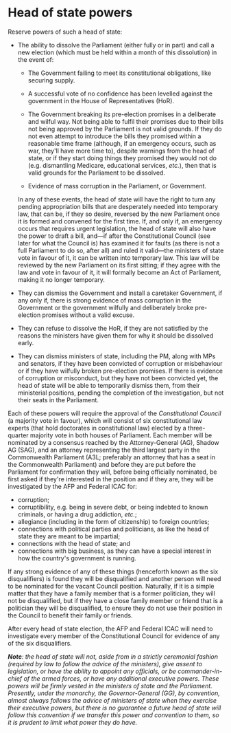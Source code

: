 Head of state powers
====================

Reserve powers of such a head of state:

* The ability to dissolve the Parliament (either fully or in part) and call a new election (which must be held within a month of this dissolution) in the event of:

    - The Government failing to meet its constitutional obligations, like securing supply.

    - A successful vote of no confidence has been levelled against the government in the House of Representatives (HoR).

    - The Government breaking its pre-election promises in a deliberate and wilful way. Not being able to fulfil their promises due to their bills not being approved by the Parliament is not valid grounds. If they do not even attempt to introduce the bills they promised within a reasonable time frame (although, if an emergency occurs, such as war, they'll have more time to), despite warnings from the head of state, or if they start doing things they promised they would not do (e.g. dismantling Medicare, educational services, _etc._), then that is valid grounds for the Parliament to be dissolved.

    - Evidence of mass corruption in the Parliament, or Government.

    In any of these events, the head of state will have the right to turn any pending appropriation bills that are desperately needed into temporary law, that can be, if they so desire, reversed by the new Parliament once it is formed and convened for the first time. If, and only if, an emergency occurs that requires urgent legislation, the head of state will also have the power to draft a bill, and&mdash;if after the Constitutional Council (see later for what the Council is) has examined it for faults (as there is not a full Parliament to do so, after all) and ruled it valid&mdash;the ministers of state vote in favour of it, it can be written into temporary law. This law will be reviewed by the new Parliament on its first sitting; if they agree with the law and vote in favour of it, it will formally become an Act of Parliament, making it no longer temporary. 

* They can dismiss the Government and install a caretaker Government, if any only if, there is strong evidence of mass corruption in the Government or the government wilfully and deliberately broke pre-election promises without a valid excuse.

* They can refuse to dissolve the HoR, if they are not satisfied by the reasons the ministers have given them for why it should be dissolved early.

* They can dismiss ministers of state, including the PM, along with MPs and senators, if they have been convicted of corruption or misbehaviour or if they have wilfully broken pre-election promises. If there is evidence of corruption or misconduct, but they have not been convicted yet, the head of state will be able to temporarily dismiss them, from their ministerial positions, pending the completion of the investigation, but not their seats in the Parliament. 

Each of these powers will require the approval of the *Constitutional Council* (a majority vote in favour), which will consist of six constitutional law experts (that hold doctorates in constitutional law) elected by a three-quarter majority vote in both houses of Parliament. Each member will be nominated by a consensus reached by the Attorney-General (AG), Shadow AG (SAG), and an attorney representing the third largest party in the Commonwealth Parliament (A3L; preferably an attorney that has a seat in the Commonwealth Parliament) and before they are put before the Parliament for confirmation they will, before being officially nominated, be first asked if they're interested in the position and if they are, they will be investigated by the AFP and Federal ICAC for:

* corruption;
* corruptibility, e.g. being in severe debt, or being indebted to known criminals, or having a drug addiction, _etc._;
* allegiance (including in the form of citizenship) to foreign countries;
* connections with political parties and politicians, as like the head of state they are meant to be impartial;
* connections with the head of state; and
* connections with big business, as they can have a special interest in how the country's government is running.

If any strong evidence of any of these things (henceforth known as the six disqualifiers) is found they will be disqualified and another person will need to be nominated for the vacant Council position. Naturally, if it is a simple matter that they have a family member that is a former politician, they will not be disqualified, but if they have a close family member or friend that is a politician they will be disqualified, to ensure they do not use their position in the Council to benefit their family or friends. 

After every head of state election, the AFP and Federal ICAC will need to investigate every member of the Constitutional Council for evidence of any of the six disqualifiers. 

***Note**: the head of state will not, aside from in a strictly ceremonial fashion (required by law to follow the advice of the ministers), give assent to legislation, or have the ability to appoint any officials, or be commander-in-chief of the armed forces, or have any additional executive powers. These powers will be firmly vested in the ministers of state and the Parliament. Presently, under the monarchy, the Governor-General (GG), by convention, almost always follows the advice of ministers of state when they exercise their executive powers, but there is no guarantee a future head of state will follow this convention if we transfer this power and convention to them, so it is prudent to limit what power they do have.*
